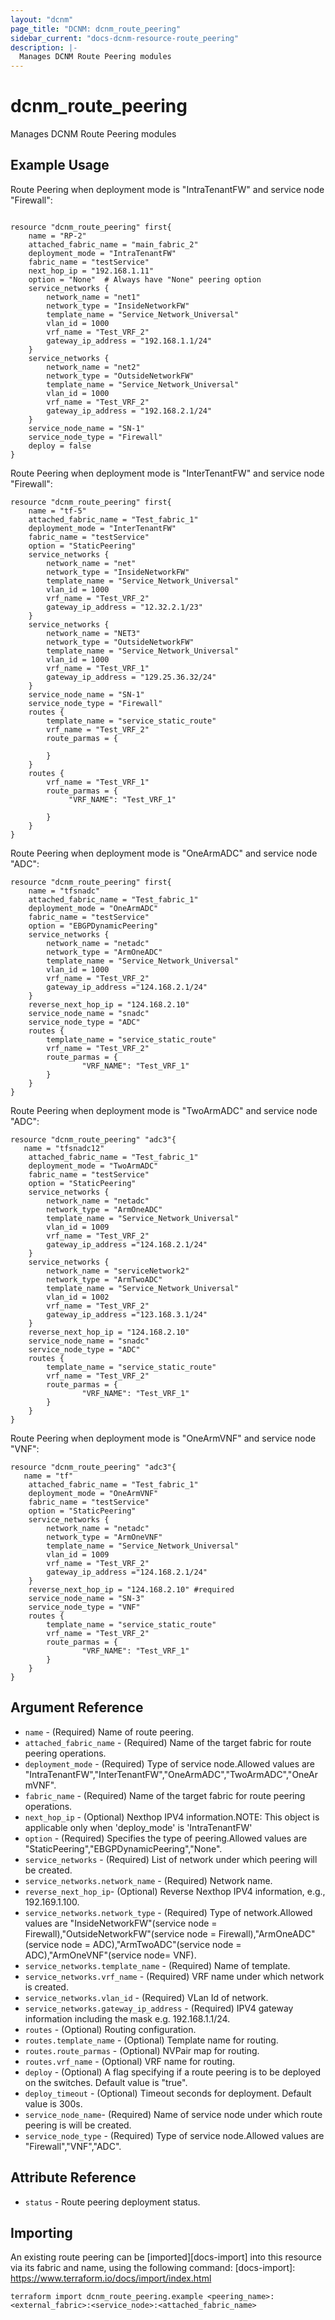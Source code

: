 ```yaml
---
layout: "dcnm"
page_title: "DCNM: dcnm_route_peering"
sidebar_current: "docs-dcnm-resource-route_peering"
description: |-
  Manages DCNM Route Peering modules
---
```


# dcnm_route_peering #
Manages DCNM Route Peering modules

## Example Usage ##

Route Peering when deployment mode is "IntraTenantFW" and service node "Firewall":
```hcl

resource "dcnm_route_peering" first{
    name = "RP-2"
    attached_fabric_name = "main_fabric_2"
    deployment_mode = "IntraTenantFW"
    fabric_name = "testService"
    next_hop_ip = "192.168.1.11"
    option = "None"  # Always have "None" peering option
    service_networks {
        network_name = "net1"
        network_type = "InsideNetworkFW"
        template_name = "Service_Network_Universal"
        vlan_id = 1000
        vrf_name = "Test_VRF_2"
        gateway_ip_address = "192.168.1.1/24"
    }
    service_networks {
        network_name = "net2"
        network_type = "OutsideNetworkFW"
        template_name = "Service_Network_Universal"
        vlan_id = 1000
        vrf_name = "Test_VRF_2"
        gateway_ip_address = "192.168.2.1/24"
    }
    service_node_name = "SN-1"
    service_node_type = "Firewall"
    deploy = false
}

```
Route Peering when deployment mode is "InterTenantFW" and service node "Firewall":
```hcl
resource "dcnm_route_peering" first{
    name = "tf-5"
    attached_fabric_name = "Test_fabric_1"
    deployment_mode = "InterTenantFW"
    fabric_name = "testService"
    option = "StaticPeering"
    service_networks {
        network_name = "net"
        network_type = "InsideNetworkFW"
        template_name = "Service_Network_Universal"
        vlan_id = 1000
        vrf_name = "Test_VRF_2"
        gateway_ip_address = "12.32.2.1/23"
    }
    service_networks {
        network_name = "NET3"
        network_type = "OutsideNetworkFW"
        template_name = "Service_Network_Universal"
        vlan_id = 1000
        vrf_name = "Test_VRF_1"
        gateway_ip_address = "129.25.36.32/24"
    }
    service_node_name = "SN-1"
    service_node_type = "Firewall"
    routes {
        template_name = "service_static_route"
        vrf_name = "Test_VRF_2"
        route_parmas = {

        }
    }
    routes {
        vrf_name = "Test_VRF_1"
        route_parmas = {
             "VRF_NAME": "Test_VRF_1"
   
        }
    }
}
```
Route Peering when deployment mode is "OneArmADC" and service node "ADC":
```hcl
resource "dcnm_route_peering" first{
    name = "tfsnadc"
    attached_fabric_name = "Test_fabric_1"
    deployment_mode = "OneArmADC"
    fabric_name = "testService"
    option = "EBGPDynamicPeering"
    service_networks {
        network_name = "netadc"
        network_type = "ArmOneADC"
        template_name = "Service_Network_Universal"
        vlan_id = 1000
        vrf_name = "Test_VRF_2"
        gateway_ip_address ="124.168.2.1/24"
    }
    reverse_next_hop_ip = "124.168.2.10"
    service_node_name = "snadc"
    service_node_type = "ADC"
    routes {
        template_name = "service_static_route"
        vrf_name = "Test_VRF_2"
        route_parmas = {
                "VRF_NAME": "Test_VRF_1"
        }
    }
}
```
Route Peering when deployment mode is "TwoArmADC" and service node "ADC":
```hcl
resource "dcnm_route_peering" "adc3"{
   name = "tfsnadc12"
    attached_fabric_name = "Test_fabric_1"
    deployment_mode = "TwoArmADC"
    fabric_name = "testService"
    option = "StaticPeering"
    service_networks {
        network_name = "netadc"
        network_type = "ArmOneADC"
        template_name = "Service_Network_Universal"
        vlan_id = 1009
        vrf_name = "Test_VRF_2"
        gateway_ip_address ="124.168.2.1/24"
    }
    service_networks {
        network_name = "serviceNetwork2"
        network_type = "ArmTwoADC"
        template_name = "Service_Network_Universal"
        vlan_id = 1002
        vrf_name = "Test_VRF_2"
        gateway_ip_address ="123.168.3.1/24"
    }
    reverse_next_hop_ip = "124.168.2.10"
    service_node_name = "snadc"
    service_node_type = "ADC"
    routes {
        template_name = "service_static_route"
        vrf_name = "Test_VRF_2"
        route_parmas = {
                "VRF_NAME": "Test_VRF_1"
        }
    }
}
```
Route Peering when deployment mode is "OneArmVNF" and service node "VNF":
```hcl
resource "dcnm_route_peering" "adc3"{
   name = "tf"
    attached_fabric_name = "Test_fabric_1"
    deployment_mode = "OneArmVNF"
    fabric_name = "testService"
    option = "StaticPeering"
    service_networks {
        network_name = "netadc"
        network_type = "ArmOneVNF"
        template_name = "Service_Network_Universal"
        vlan_id = 1009
        vrf_name = "Test_VRF_2"
        gateway_ip_address ="124.168.2.1/24"
    }
    reverse_next_hop_ip = "124.168.2.10" #required
    service_node_name = "SN-3"
    service_node_type = "VNF"
    routes {
        template_name = "service_static_route"
        vrf_name = "Test_VRF_2"
        route_parmas = {
                "VRF_NAME": "Test_VRF_1"
        }
    }
}
```
## Argument Reference ##

* `name` - (Required) Name of route peering.
* `attached_fabric_name` - (Required) Name of the target fabric for route peering operations.
* `deployment_mode` - (Required) Type of service node.Allowed values are "IntraTenantFW","InterTenantFW","OneArmADC","TwoArmADC","OneArmVNF".
* `fabric_name` - (Required) Name of the target fabric for route peering operations.
* `next_hop_ip` - (Optional) Nexthop IPV4 information.NOTE: This object is applicable only when 'deploy_mode' is 'IntraTenantFW'
* `option` - (Required) Specifies the type of peering.Allowed values are "StaticPeering","EBGPDynamicPeering","None".
* `service_networks` - (Required) List of network under which peering will be created.
* `service_networks.network_name` - (Required) Network name.
* `reverse_next_hop_ip`- (Optional)  Reverse Nexthop IPV4 information, e.g., 192.169.1.100.
* `service_networks.network_type` - (Required) Type of network.Allowed values are "InsideNetworkFW"(service node = Firewall),"OutsideNetworkFW"(service node = Firewall),"ArmOneADC"(service node = ADC),"ArmTwoADC"(service node = ADC),"ArmOneVNF"(service node= VNF).
* `service_networks.template_name` - (Required) Name of template.
* `service_networks.vrf_name` - (Required) VRF name under which network is created.
* `service_networks.vlan_id` - (Required) VLan Id of network.
* `service_networks.gateway_ip_address` - (Required) IPV4 gateway information including the mask e.g. 192.168.1.1/24.
* `routes` - (Optional) Routing configuration.
* `routes.template_name` - (Optional) Template name for routing.
* `routes.route_parmas` - (Optional) NVPair map for routing.
* `routes.vrf_name` - (Optional) VRF name for routing.
* `deploy` - (Optional) A flag specifying if a route peering is to be deployed on the switches. Default value is "true".
* `deploy_timeout` - (Optional) Timeout seconds for deployment. Default value is 300s.
* `service_node_name`- (Required) Name of service node under which route peering is will be created.
* `service_node_type` - (Required) Type of service node.Allowed values are "Firewall","VNF","ADC".

## Attribute Reference

* `status` - Route peering deployment status.

## Importing ##

An existing route peering can be [imported][docs-import] into this resource via its fabric and name, using the following command:
[docs-import]: https://www.terraform.io/docs/import/index.html


```
terraform import dcnm_route_peering.example <peering_name>:<external_fabric>:<service_node>:<attached_fabric_name>
```
